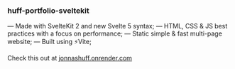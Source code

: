 ### huff-portfolio-sveltekit

— Made with SvelteKit 2 and new Svelte 5 syntax;
— HTML, CSS & JS best practices with a focus on performance;
— Static simple & fast multi-page website;
— Built using ⚡Vite;

Check this out at [jonnashuff.onrender.com](https://jonnashuff.onrender.com/)